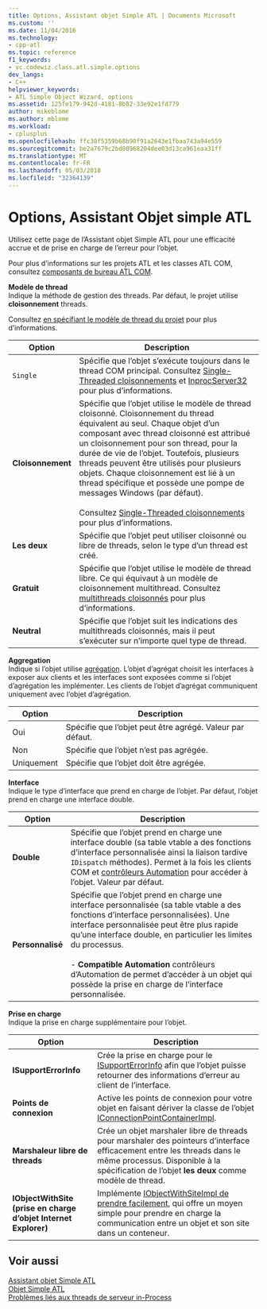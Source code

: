 ```yaml
---
title: Options, Assistant objet Simple ATL | Documents Microsoft
ms.custom: ''
ms.date: 11/04/2016
ms.technology:
- cpp-atl
ms.topic: reference
f1_keywords:
- vc.codewiz.class.atl.simple.options
dev_langs:
- C++
helpviewer_keywords:
- ATL Simple Object Wizard, options
ms.assetid: 125fe179-942d-4181-8b82-33e92e1fd779
author: mikeblome
ms.author: mblome
ms.workload:
- cplusplus
ms.openlocfilehash: ffc38f5359b68b90f91a2643e1fbaa743a94e559
ms.sourcegitcommit: be2a7679c2bd80968204dee03d13ca961eaa31ff
ms.translationtype: MT
ms.contentlocale: fr-FR
ms.lasthandoff: 05/03/2018
ms.locfileid: "32364139"
---
```

# <a name="options-atl-simple-object-wizard"></a>Options, Assistant Objet simple ATL
Utilisez cette page de l’Assistant objet Simple ATL pour une efficacité accrue et de prise en charge de l’erreur pour l’objet.  
  
 Pour plus d’informations sur les projets ATL et les classes ATL COM, consultez [composants de bureau ATL COM](../../atl/atl-com-desktop-components.md).  
  
 **Modèle de thread**  
 Indique la méthode de gestion des threads. Par défaut, le projet utilise **cloisonnement** threads.  
  
 Consultez [en spécifiant le modèle de thread du projet](../../atl/specifying-the-threading-model-for-a-project-atl.md) pour plus d’informations.  
  
|Option|Description|  
|------------|-----------------|  
|`Single`|Spécifie que l’objet s’exécute toujours dans le thread COM principal. Consultez [Single-Threaded cloisonnements](http://msdn.microsoft.com/library/windows/desktop/ms680112) et [InprocServer32](http://msdn.microsoft.com/library/windows/desktop/ms682390) pour plus d’informations.|  
|**Cloisonnement**|Spécifie que l’objet utilise le modèle de thread cloisonné. Cloisonnement du thread équivalent au seul. Chaque objet d’un composant avec thread cloisonné est attribué un cloisonnement pour son thread, pour la durée de vie de l’objet. Toutefois, plusieurs threads peuvent être utilisés pour plusieurs objets. Chaque cloisonnement est lié à un thread spécifique et possède une pompe de messages Windows (par défaut).<br /><br /> Consultez [Single-Threaded cloisonnements](http://msdn.microsoft.com/library/windows/desktop/ms680112) pour plus d’informations.|  
|**Les deux**|Spécifie que l’objet peut utiliser cloisonné ou libre de threads, selon le type d’un thread est créé.|  
|**Gratuit**|Spécifie que l’objet utilise le modèle de thread libre. Ce qui équivaut à un modèle de cloisonnement multithread. Consultez [multithreads cloisonnés](http://msdn.microsoft.com/library/windows/desktop/ms693421) pour plus d’informations.|  
|**Neutral**|Spécifie que l’objet suit les indications des multithreads cloisonnés, mais il peut s’exécuter sur n’importe quel type de thread.|  
  
 **Aggregation**  
 Indique si l’objet utilise [agrégation](http://msdn.microsoft.com/library/windows/desktop/ms686558). L’objet d’agrégat choisit les interfaces à exposer aux clients et les interfaces sont exposées comme si l’objet d’agrégation les implémenter. Les clients de l’objet d’agrégat communiquent uniquement avec l’objet d’agrégation.  
  
|Option|Description|  
|------------|-----------------|  
|Oui|Spécifie que l’objet peut être agrégé. Valeur par défaut.|  
|Non|Spécifie que l’objet n’est pas agrégée.|  
|Uniquement|Spécifie que l’objet doit être agrégée.|  
  
 **Interface**  
 Indique le type d’interface que prend en charge de l’objet. Par défaut, l’objet prend en charge une interface double.  
  
|Option|Description|  
|------------|-----------------|  
|**Double**|Spécifie que l’objet prend en charge une interface double (sa table vtable a des fonctions d’interface personnalisée ainsi la liaison tardive `IDispatch` méthodes). Permet à la fois les clients COM et [contrôleurs Automation](../../mfc/automation-clients.md) pour accéder à l’objet. Valeur par défaut.|  
|**Personnalisé**|Spécifie que l’objet prend en charge une interface personnalisée (sa table vtable a des fonctions d’interface personnalisées). Une interface personnalisée peut être plus rapide qu’une interface double, en particulier les limites du processus.<br /><br /> -   **Compatible Automation** contrôleurs d’Automation de permet d’accéder à un objet qui possède la prise en charge de l’interface personnalisée.|  
  
 **Prise en charge**  
 Indique la prise en charge supplémentaire pour l’objet.  
  
|Option|Description|  
|------------|-----------------|  
|**ISupportErrorInfo**|Crée la prise en charge pour le [ISupportErrorInfo](../../atl/reference/isupporterrorinfoimpl-class.md) afin que l’objet puisse retourner des informations d’erreur au client de l’interface.|  
|**Points de connexion**|Active les points de connexion pour votre objet en faisant dériver la classe de l’objet [IConnectionPointContainerImpl](../../atl/reference/iconnectionpointcontainerimpl-class.md).|  
|**Marshaleur libre de threads**|Crée un objet marshaler libre de threads pour marshaler des pointeurs d’interface efficacement entre les threads dans le même processus. Disponible à la spécification de l’objet **les deux** comme modèle de thread.|  
|**IObjectWithSite (prise en charge d’objet Internet Explorer)**|Implémente [IObjectWithSiteImpl de prendre facilement](../../atl/reference/iobjectwithsiteimpl-class.md), qui offre un moyen simple pour prendre en charge la communication entre un objet et son site dans un conteneur.|  
  
## <a name="see-also"></a>Voir aussi  
 [Assistant objet Simple ATL](../../atl/reference/atl-simple-object-wizard.md)   
 [Objet Simple ATL](../../atl/reference/adding-an-atl-simple-object.md)   
 [Problèmes liés aux threads de serveur in-Process](http://msdn.microsoft.com/library/windows/desktop/ms687205)

